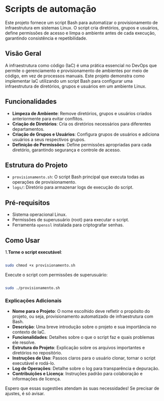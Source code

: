 # Scripts de automação

Este projeto fornece um script Bash para automatizar o provisionamento de infraestrutura em sistemas Linux. O script cria diretórios, grupos e usuários, define permissões de acesso e limpa o ambiente antes de cada execução, garantindo consistência e repetibilidade.

## Visão Geral

A infraestrutura como código (IaC) é uma prática essencial no DevOps que permite o gerenciamento e provisionamento de ambientes por meio de código, em vez de processos manuais. Este projeto demonstra como implementar IaC utilizando um script Bash para configurar uma infraestrutura de diretórios, grupos e usuários em um ambiente Linux.

## Funcionalidades

- **Limpeza de Ambiente**: Remove diretórios, grupos e usuários criados anteriormente para evitar conflitos.
- **Criação de Diretórios**: Cria os diretórios necessários para diferentes departamentos.
- **Criação de Grupos e Usuários**: Configura grupos de usuários e adiciona usuários a seus respectivos grupos.
- **Definição de Permissões**: Define permissões apropriadas para cada diretório, garantindo segurança e controle de acesso.

## Estrutura do Projeto

- `provisionamento.sh`: O script Bash principal que executa todas as operações de provisionamento.
- `logs/`: Diretório para armazenar logs de execução do script.

## Pré-requisitos

- Sistema operacional Linux.
- Permissões de superusuário (root) para executar o script.
- Ferramenta `openssl` instalada para criptografar senhas.

## Como Usar


1.**Torne o script executável**:
 ```bash

sudo chmod +x provisionamento.sh
````
Execute o script com permissões de superusuário:
```bash

sudo ./provisionamento.sh
````

### Explicações Adicionais

- **Nome para o Projeto**: O nome escolhido deve refletir o propósito do projeto, ou seja, provisionamento automatizado de infraestrutura com Bash.
- **Descrição**: Uma breve introdução sobre o projeto e sua importância no contexto de IaC.
- **Funcionalidades**: Detalhes sobre o que o script faz e quais problemas ele resolve.
- **Estrutura do Projeto**: Explicação sobre os arquivos importantes e diretórios no repositório.
- **Instruções de Uso**: Passos claros para o usuário clonar, tornar o script executável e rodá-lo.
- **Log de Operações**: Detalhe sobre o log para transparência e depuração.
- **Contribuições e Licença**: Instruções padrão para colaboração e informações de licença.

Espero que essas sugestões atendam às suas necessidades! Se precisar de ajustes, é só avisar.
